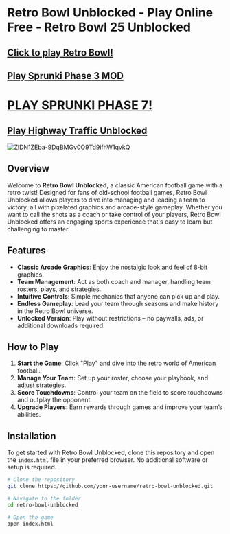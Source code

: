 # Retro Bowl Unblocked - Play Online Free - Retro Bowl 25 Unblocked

## [Click to play Retro Bowl!](https://tinyurl.com/2s46pemj)

## [Play Sprunki Phase 3 MOD](https://github.com/Sprunki-Phase-3-Incredibox-Game)

# [PLAY SPRUNKI PHASE 7!](https://github.com/Sprunki-Phase-7)

## [Play Highway Traffic Unblocked](https://github.com/Highway-Traffic-Unblocked)

![ZlDN1ZEba-9DqBMGv0O9Td9ifhW1qvkQ](https://github.com/user-attachments/assets/e8c7cc63-822e-48bd-adb1-26754bc64aac)

## Overview

Welcome to **Retro Bowl Unblocked**, a classic American football game with a retro twist! Designed for fans of old-school football games, Retro Bowl Unblocked allows players to dive into managing and leading a team to victory, all with pixelated graphics and arcade-style gameplay. Whether you want to call the shots as a coach or take control of your players, Retro Bowl Unblocked offers an engaging sports experience that's easy to learn but challenging to master.

## Features

- **Classic Arcade Graphics**: Enjoy the nostalgic look and feel of 8-bit graphics.
- **Team Management**: Act as both coach and manager, handling team rosters, plays, and strategies.
- **Intuitive Controls**: Simple mechanics that anyone can pick up and play.
- **Endless Gameplay**: Lead your team through seasons and make history in the Retro Bowl universe.
- **Unlocked Version**: Play without restrictions – no paywalls, ads, or additional downloads required.

## How to Play

1. **Start the Game**: Click "Play" and dive into the retro world of American football.
2. **Manage Your Team**: Set up your roster, choose your playbook, and adjust strategies.
3. **Score Touchdowns**: Control your team on the field to score touchdowns and outplay the opponent.
4. **Upgrade Players**: Earn rewards through games and improve your team’s abilities.

## Installation

To get started with Retro Bowl Unblocked, clone this repository and open the `index.html` file in your preferred browser. No additional software or setup is required.

```bash
# Clone the repository
git clone https://github.com/your-username/retro-bowl-unblocked.git

# Navigate to the folder
cd retro-bowl-unblocked

# Open the game
open index.html
